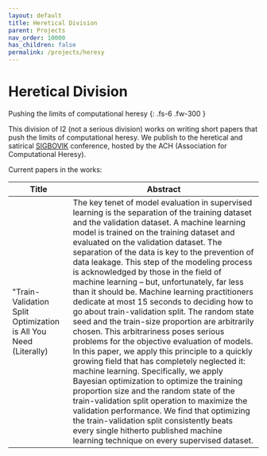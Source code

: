 ```yaml
---
layout: default
title: Heretical Division
parent: Projects
nav_order: 10000
has_children: false
permalink: /projects/heresy
---
```


# Heretical Division

Pushing the limits of computational heresy
{: .fs-6 .fw-300 }

This division of I2 (not a serious division) works on writing short papers that push the limits of computational heresy. We publish to the heretical and satirical [SIGBOVIK](https://sigbovik.org/) conference, hosted by the ACH (Association for Computational Heresy).

Current papers in the works:

| Title | Abstract |
| --- | --- |
| "Train-Validation Split Optimization is All You Need (Literally) | The key tenet of model evaluation in supervised learning is the separation of the training dataset and the validation dataset. A machine learning model is trained on the training dataset and evaluated on the validation dataset. The separation of the data is key to the prevention of data leakage. This step of the modeling process is acknowledged by those in the field of machine learning – but, unfortunately, far less than it should be. Machine learning practitioners dedicate at most 15 seconds to deciding how to go about train-validation split. The random state seed and the train-size proportion are arbitrarily chosen. This arbitrariness poses serious problems for the objective evaluation of models. In this paper, we apply this principle to a quickly growing field that has completely neglected it: machine learning. Specifically, we apply Bayesian optimization to optimize the training proportion size and the random state of the train-validation split operation to maximize the validation performance. We find that optimizing the train-validation split consistently beats every single hitherto published machine learning technique on every supervised dataset. |
